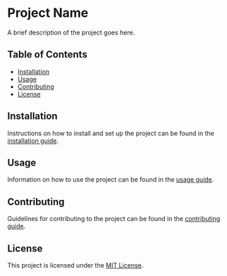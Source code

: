 # Project Name

A brief description of the project goes here.

## Table of Contents

- [Installation](#installation)
- [Usage](#usage)
- [Contributing](#contributing)
- [License](#license)

## Installation

Instructions on how to install and set up the project can be found in the [installation guide](./docs/installation.md).

## Usage

Information on how to use the project can be found in the [usage guide](./docs/usage.md).

## Contributing

Guidelines for contributing to the project can be found in the [contributing guide](./CONTRIBUTING.md).

## License

This project is licensed under the [MIT License](./LICENSE).
